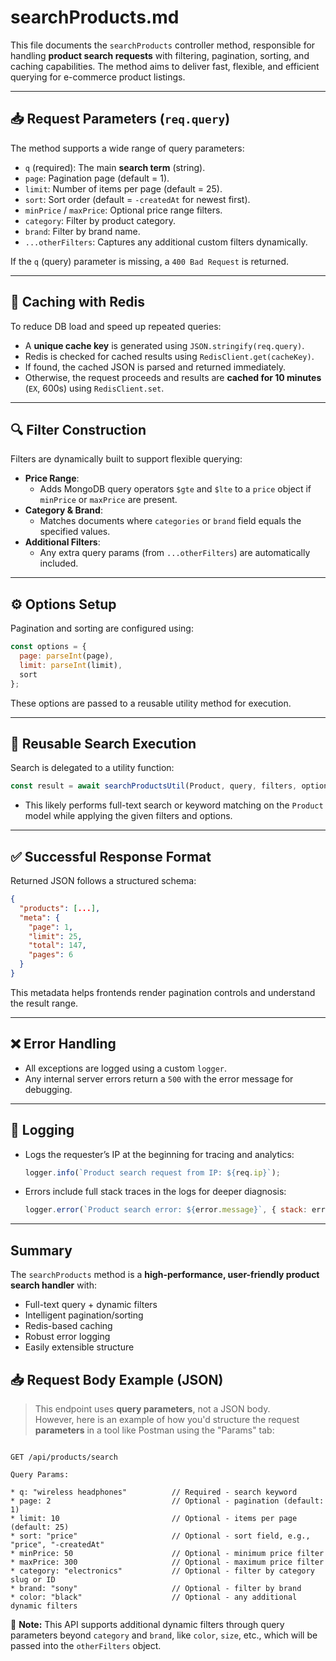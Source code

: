 # searchProducts.md

This file documents the `searchProducts` controller method, responsible for handling **product search requests** with filtering, pagination, sorting, and caching capabilities. The method aims to deliver fast, flexible, and efficient querying for e-commerce product listings.

---

## 📥 Request Parameters (`req.query`)
The method supports a wide range of query parameters:

- `q` (required): The main **search term** (string).
- `page`: Pagination page (default = 1).
- `limit`: Number of items per page (default = 25).
- `sort`: Sort order (default = `-createdAt` for newest first).
- `minPrice` / `maxPrice`: Optional price range filters.
- `category`: Filter by product category.
- `brand`: Filter by brand name.
- `...otherFilters`: Captures any additional custom filters dynamically.

If the `q` (query) parameter is missing, a `400 Bad Request` is returned.

---

## 🧠 Caching with Redis

To reduce DB load and speed up repeated queries:

- A **unique cache key** is generated using `JSON.stringify(req.query)`.
- Redis is checked for cached results using `RedisClient.get(cacheKey)`.
- If found, the cached JSON is parsed and returned immediately.
- Otherwise, the request proceeds and results are **cached for 10 minutes** (`EX`, 600s) using `RedisClient.set`.

---

## 🔍 Filter Construction

Filters are dynamically built to support flexible querying:

- **Price Range**:
  - Adds MongoDB query operators `$gte` and `$lte` to a `price` object if `minPrice` or `maxPrice` are present.
- **Category & Brand**:
  - Matches documents where `categories` or `brand` field equals the specified values.
- **Additional Filters**:
  - Any extra query params (from `...otherFilters`) are automatically included.

---

## ⚙️ Options Setup

Pagination and sorting are configured using:

```js
const options = {
  page: parseInt(page),
  limit: parseInt(limit),
  sort
};
````

These options are passed to a reusable utility method for execution.

---

## 🔁 Reusable Search Execution

Search is delegated to a utility function:

```js
const result = await searchProductsUtil(Product, query, filters, options);
```

* This likely performs full-text search or keyword matching on the `Product` model while applying the given filters and options.

---

## ✅ Successful Response Format

Returned JSON follows a structured schema:

```json
{
  "products": [...],
  "meta": {
    "page": 1,
    "limit": 25,
    "total": 147,
    "pages": 6
  }
}
```

This metadata helps frontends render pagination controls and understand the result range.

---

## ❌ Error Handling

* All exceptions are logged using a custom `logger`.
* Any internal server errors return a `500` with the error message for debugging.

---

## 📌 Logging

* Logs the requester’s IP at the beginning for tracing and analytics:

  ```js
  logger.info(`Product search request from IP: ${req.ip}`);
  ```
* Errors include full stack traces in the logs for deeper diagnosis:

  ```js
  logger.error(`Product search error: ${error.message}`, { stack: error.stack });
  ```

---

## Summary

The `searchProducts` method is a **high-performance, user-friendly product search handler** with:

* Full-text query + dynamic filters
* Intelligent pagination/sorting
* Redis-based caching
* Robust error logging
* Easily extensible structure


## 📥 Request Body Example (JSON)

> This endpoint uses **query parameters**, not a JSON body.  
> However, here is an example of how you'd structure the request **parameters** in a tool like Postman using the "Params" tab:

```

GET /api/products/search

Query Params:

* q: "wireless headphones"          // Required - search keyword
* page: 2                           // Optional - pagination (default: 1)
* limit: 10                         // Optional - items per page (default: 25)
* sort: "price"                     // Optional - sort field, e.g., "price", "-createdAt"
* minPrice: 50                      // Optional - minimum price filter
* maxPrice: 300                     // Optional - maximum price filter
* category: "electronics"           // Optional - filter by category slug or ID
* brand: "sony"                     // Optional - filter by brand
* color: "black"                    // Optional - any additional dynamic filters

```

📝 **Note:** This API supports additional dynamic filters through query parameters beyond `category` and `brand`, like `color`, `size`, etc., which will be passed into the `otherFilters` object.
